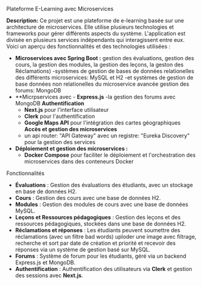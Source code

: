  Plateforme E-Learning avec Microservices

 **Description:**
 Ce projet est une plateforme de e-learning basée sur une architecture de microservices. Elle utilise plusieurs technologies et frameworks pour gérer différents aspects du système. L'application est divisée en plusieurs services indépendants qui interagissent entre eux. Voici un aperçu des fonctionnalités et des technologies utilisées :

- **Microservices avec Spring Boot :**
  gestion des évaluations, gestion des cours, la gestion des modules, la gestion des leçons, la geston des Réclamations)
  -systèmes de gestion de bases de données relationelles des différents microservices: MySQL et H2
  -et systèmes de gestion de base données non relationelles du microservice avancée gestion des forums: MongoDB
- **Micrpservices avec  - **Express.js**
  -la gestion des forums avec MongoDB
**Authentification**
  - **Next.js** pour l'interface utilisateur
  - **Clerk** pour l'authentification
  - **Google Maps API** pour l'intégration des cartes géographiques
**Accès et gestion des microservices**
  - un api router: "API Gateway" avec un registre: "Eureka Discovery" pour la gestion des services
- **Déploiement et gestion des microservices :**
  - **Docker Compose** pour faciliter le déploiement et l'orchestration des microservices dans des conteneurs Docker

Fonctionnalités

- **Évaluations** : Gestion des évaluations des étudiants, avec un stockage en base de données H2.
- **Cours** : Gestion des cours avec une base de données H2.
- **Modules** : Gestion des modules de cours avec une base de données MySQL.
- **Leçons et Ressources pédagogiques** : Gestion des leçons et des ressources pédagogiques, stockées dans une base de données H2.
- **Réclamations et réponses** : Les étudiants peuvent soumettre des réclamations (avec un filtre bad words) uploder une image avec filtrage, recherche et sort par date de création et priorité et recevoir des réponses via un système de gestion basé sur MySQL.
- **Forums** : Système de forum pour les étudiants, géré via un backend Express.js et MongoDB.
- **Authentification** : Authentification des utilisateurs via **Clerk** et gestion des sessions avec **Next.js**.
